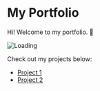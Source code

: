 # My Portfolio

Hi! Welcome to my portfolio. 🚀

![Loading](https://i.gifer.com/ZZ5H.gif) <!-- replace with your loader GIF URL -->

Check out my projects below:

- [Project 1](https://github.com/supanugit/project1)
- [Project 2](https://github.com/supanugit/project2)
